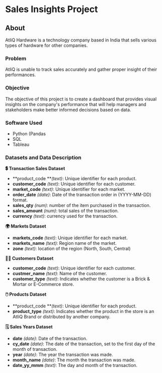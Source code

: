 # Sales Insights Project

## About
AtliQ Hardware is a technology company based in India that sells various types of hardware for other companies.

### Problem
AtliQ is unable to track sales accurately and gather proper insight of their performances.

### Objective
The objective of this project is to create a dashboard that provides visual insights on the company's performance that will help managers and stakeholders make better informed decisions based on data.

### Software Used
- Python (Pandas
- SQL
- Tableau

### Datasets and Data Description
**💲 Transaction Sales Dataset**
- **product_code ***(text)*: Unique identifier for each product.
- **customer_code** *(text)*: Unique identifier for each customer.
- **market_code** *(text)*: Unique identifier for each market.
- **order_date** *(date)*: Date of the transaction order in (YYYY-MM-DD) format.
- **sales_qty** *(num)*: number of the item purchased in the transaction.
- **sales_amount** *(num)*: total sales of the transaction.
- **currency** *(text)*: currency used for the transaction.

**🌍 Markets Dataset**
- **markets_code** *(text)*: Unique identifier for each market.
- **markets_name** *(text)*: Region name of the market.
- **zone** *(text)*: location of the region (North, South, Central)

**🧑‍🦱 Customers Dataset**
- **customer_code** *(text)*: Unique identifier for each customer.
- **custmer_name** *(text)*: Name of the customer.
- **customer_type** *(text)*: Indicates whether the customer is a Brick & Mortar or E-Commerce store.

**🖱️ Products Dataset**
- **product_code ***(text)*: Unique identifier for each product.
- **product_type** *(text)*: Indicates whether the product in the store is an AtliQ Brand or distributed by another company.

**🗓️ Sales Years Dataset**
- **date** *(date)*: Date of the transaction.
- **cy_date** *(date)*: The date of the transaction, set to the first day of the month of transaction.
- **year** *(date)*: The year the transaction was made.
- **month_name** *(date)*: The month the transaction was made.
- **date_yy_mmm** *(text)*: The day and month of the transaction.

